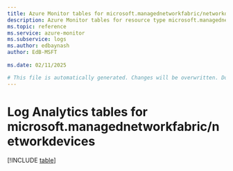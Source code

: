 ```yaml
---
title: Azure Monitor tables for microsoft.managednetworkfabric/networkdevices
description: Azure Monitor tables for resource type microsoft.managednetworkfabric/networkdevices
ms.topic: reference
ms.service: azure-monitor
ms.subservice: logs
ms.author: edbaynash
author: EdB-MSFT
   
ms.date: 02/11/2025

# This file is automatically generated. Changes will be overwritten. Do not change this file directly.
---
```


# Log Analytics tables for microsoft.managednetworkfabric/networkdevices  

[!INCLUDE [table](~/reusable-content/ce-skilling/azure/includes/azure-monitor/reference/tables/microsoft-managednetworkfabric_networkdevices-include.md)]

